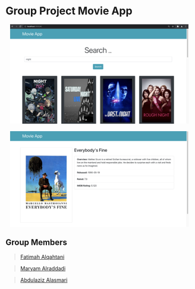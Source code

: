 
# Group Project Movie App

<img style=" display: block; margin-left: auto; margin-right: auto; width: 50vw;" src="demo1.png" />
<img style=" display: block; margin-top:20px; margin-left: auto; margin-right: auto; width: 50vw;" src="demo2.png" />

## Group Members

> [Fatimah Alqahtani](https://github.com/FatmahAlqhtany)

> [Maryam Alraddadi](https://github.com/maryam-alraddadi)

> [Abdulaziz Alasmari](https://github.com/Abdulaziz-Alasmari)
